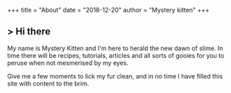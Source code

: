 +++
title = "About"
date = "2018-12-20"
author = "Mystery kitten"
+++

<h2>> Hi there<span class="logo__cursor" style="width: 3px; height: 1.625rem;"></span></h2>

My name is Mystery Kitten and I'm here to herald the new dawn of slime. In time there will be recipes, tutorials, articles and all sorts of gooies for you to peruse when not mesmerised by my eyes.

Give me a few moments to lick my fur clean, and in no time I have filled this site with content to the brim.